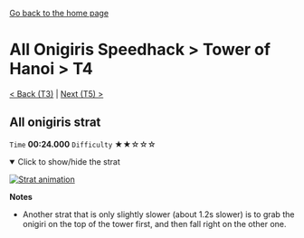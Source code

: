 [Go back to the home page](https://github.com/Doublevil/scbspeedrun)

# All Onigiris Speedhack > Tower of Hanoi > T4

[< Back (T3)](https://github.com/Doublevil/scbspeedrun/blob/main/levels/arb_sh/T/T3.md) | [Next (T5) >](https://github.com/Doublevil/scbspeedrun/blob/main/levels/arb_sh/T/T5.md)

## All onigiris strat

`Time` **00:24.000** `Difficulty` ★★☆☆☆
<details open>
  <summary>Click to show/hide the strat</summary>

  [![Strat animation](https://github.com/Doublevil/scbspeedrun/blob/main/media/levels/T/T4_DoubleOnigiri.webp)](https://github.com/Doublevil/scbspeedrun/blob/main/media/levels/T/T4_DoubleOnigiri.mp4?raw=true)

  **Notes**
  - Another strat that is only slightly slower (about 1.2s slower) is to grab the onigiri on the top of the tower first, and then fall right on the other one.
</details>
